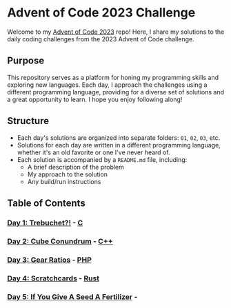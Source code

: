 # Advent of Code 2023 Challenge

Welcome to my [Advent of Code 2023](https://adventofcode.com/2023) repo! Here, I share my solutions to the daily coding challenges from the 2023 Advent of Code challenge.

## Purpose

This repository serves as a platform for honing my programming skills and exploring new languages. Each day, I approach the challenges using a different programming language, providing for a diverse set of solutions and a great opportunity to learn. I hope you enjoy following along!

## Structure

- Each day's solutions are organized into separate folders: `01`, `02`, `03`, etc.
- Solutions for each day are written in a different programming language, whether it's an old favorite or one I've never heard of.
- Each solution is accompanied by a `README.md` file, including:
    - A brief description of the problem
    - My approach to the solution
    - Any build/run instructions

## Table of Contents

### [Day 1: Trebuchet?!](./01/README.md) - [C](https://www.cprogramming.com/)

### [Day 2: Cube Conundrum](./02/README.md) - [C++](https://https://cplusplus.com/)

### [Day 3: Gear Ratios](./03/README.md) - [PHP](https://www.php.net/)

### [Day 4: Scratchcards](./04/README.md) - [Rust](https://www.rust-lang.org/)

### [Day 5: If You Give A Seed A Fertilizer](./05/README.md) - []()
